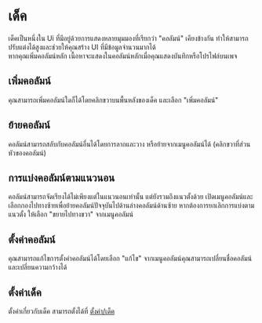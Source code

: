 # เด็ค

เด็คเป็นหนึ่งใน Ui ที่มีอยู่ด้วยการแสดงหลายมุมมองที่เรียกว่า "คอลัมน์" เคียงข้างกัน ทำให้สามารถปรับแต่งได้สูงและช่วยให้คุณสร้าง UI ที่มีข้อมูลจำนวนมากได้\
หากคุณเพิ่มคอลัมน์หลัก เนื้อหาจะแสดงในคอลัมน์หลักเมื่อคุณแสดงบันทึกหรือโปรไฟล์บนเพจ

## เพิ่มคอลัมน์

คุณสามารถเพิ่มคอลัมน์ใดก็ได้โดยคลิกขวาบนพื้นหลังของเด็ค และเลือก "เพิ่มคอลัมน์"

## ย้ายคอลัมน์

คอลัมน์สามารถสลับกับคอลัมน์อื่นได้โดยการลากและวาง หรือย้ายจากเมนูคอลัมน์ได้ (คลิกขวาที่ส่วนหัวของคอลัมน์)

## การแบ่งคอลัมน์ตามแนวนอน

คอลัมน์สามารถจัดเรียงได้ไม่เพียงแต่ในแนวนอนเท่านั้น แต่ยังรวมถึงแนวตั้งด้วย
เปิดเมนูคอลัมน์และเลือกกองไปทางซ้ายเพื่อย้ายคอลัมน์ปัจจุบันไปด้านล่างคอลัมน์ด้านซ้าย
หากต้องการยกเลิกการแบ่งตามแนวตั้ง ให้เลือก "ขยายไปทางขวา" จากเมนูคอลัมน์

## ตั้งค่าคอลัมน์

คุณสามารถแก้ไขการตั้งค่าคอลัมน์ได้โดยเลือก "แก้ไข" จากเมนูคอลัมน์คุณสามารถเปลี่ยนชื่อคอลัมน์และเปลี่ยนความกว้างได้

## ตั้งค่าเด็ค

ตั้งค่าเกี่ยวกับเด็ค สามารถตั้งได้ที่ [ตั้งค่า/เด็ค](x-mi-web://settings/deck)
